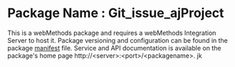 # Package Name : Git_issue_ajProject
This is a webMethods package and requires a webMethods Integration Server to host it. Package versioning and configuration can be found in the package [manifest](./Git_issue_ajProject/manifest.v3) file. Service and API documentation is available on the package's home page http://&lt;server&gt;:&lt;port&gt;/&lt;packagename>. jk
